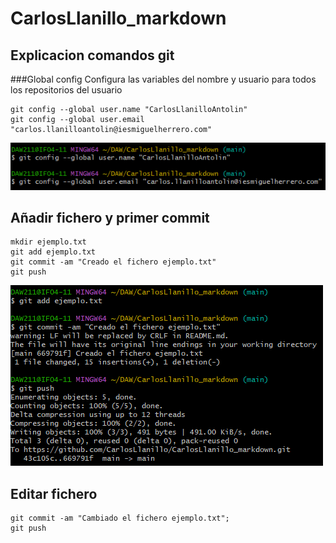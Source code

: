 # CarlosLlanillo_markdown

## Explicacion comandos git

###Global config
Configura las variables del nombre y usuario para todos los repositorios 
del usuario
```
git config --global user.name "CarlosLlanilloAntolin"
git config --global user.email "carlos.llanilloantolin@iesmiguelherrero.com"
```
![GlobalConfig](./imagenes/globalConf.png)

## Añadir fichero y primer commit
```
mkdir ejemplo.txt
git add ejemplo.txt
git commit -am "Creado el fichero ejemplo.txt"
git push
```
![GlobalConfig](./imagenes/createFile.png)

## Editar fichero
```
git commit -am "Cambiado el fichero ejemplo.txt";
git push
```
